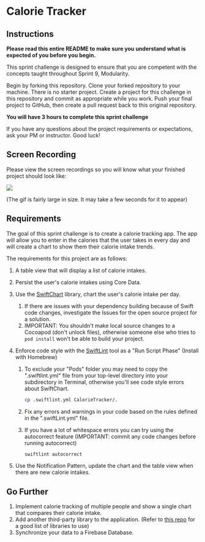 # Calorie Tracker

## Instructions

**Please read this entire README to make sure you understand what is expected of you before you begin.**

This sprint challenge is designed to ensure that you are competent with the concepts taught throughout Sprint 9, Modularity.

Begin by forking this repository. Clone your forked repository to your machine. There is no starter project. Create a project for this challenge in this repository and commit as appropriate while you work. Push your final project to GitHub, then create a pull request back to this original repository.

**You will have 3 hours to complete this sprint challenge**

If you have any questions about the project requirements or expectations, ask your PM or instructor. Good luck!

## Screen Recording

Please view the screen recordings so you will know what your finished project should look like:

![](https://user-images.githubusercontent.com/16965587/45868114-3afdc180-bd42-11e8-8f0a-94378dd56d61.gif)

(The gif is fairly large in size. It may take a few seconds for it to appear)

## Requirements

The goal of this sprint challenge is to create a calorie tracking app. The app will allow you to enter in the calories that the user takes in every day and will create a chart to show them their calorie intake trends.

The requirements for this project are as follows:

1. A table view that will display a list of calorie intakes.
2. Persist the user's calorie intakes using Core Data.
3. Use the [SwiftChart](https://github.com/gpbl/SwiftChart#whats-included-in-swiftchart) library, chart the user's calorie intake per day. 
    1. If there are issues with your dependency building because of Swift code changes, investigate the Issues for the open source project for a solution. 
    2. IMPORTANT: You shouldn't make local source changes to a Cocoapod (don't unlock files), otherwise someone else who tries to `pod install` won't be able to build your project.    
4. Enforce code style with the [SwiftLint](https://github.com/realm/SwiftLint) tool as a "Run Script Phase" (Install with Homebrew)
    1. To exclude your "Pods" folder you may need to copy the ".swiftlint.yml" file from your top-level directory into your subdirectory in Terminal, otherwise you'll see code style errors about SwiftChart. 
  
        ```bash
        cp .swiftlint.yml CalorieTracker/.
        ```
  
    2. Fix any errors and warnings in your code based on the rules defined in the ".swiftLint.yml" file.
    3. If you have a lot of whitespace errors you can try using the autocorrect feature (IMPORTANT: commit any code changes before running autocorrect)
  
        ```bash
        swiftlint autocorrect
        ```
      
5. Use the Notification Pattern, update the chart and the table view when there are new calorie intakes.

## Go Further

1. Implement calorie tracking of multiple people and show a single chart that compares their calorie intake.
2. Add another third-party library to the application. (Refer to [this repo](https://github.com/vsouza/awesome-ios) for a good list of libraries to use)
3. Synchronize your data to a Firebase Database.
